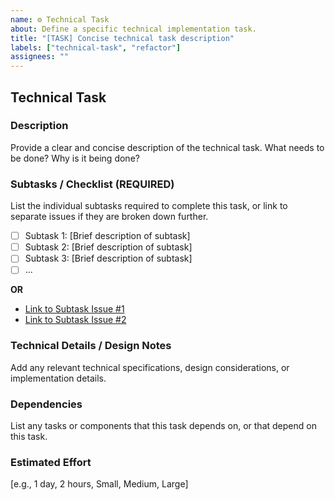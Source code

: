 ```yaml
---
name: ⚙️ Technical Task
about: Define a specific technical implementation task.
title: "[TASK] Concise technical task description"
labels: ["technical-task", "refactor"]
assignees: ""
---
```


## Technical Task

### Description

Provide a clear and concise description of the technical task. What needs to be done? Why is it being done?

### Subtasks / Checklist (REQUIRED)

List the individual subtasks required to complete this task, or link to separate issues if they are broken down further.

-   [ ] Subtask 1: [Brief description of subtask]
-   [ ] Subtask 2: [Brief description of subtask]
-   [ ] Subtask 3: [Brief description of subtask]
-   [ ] ...

**OR**

* [Link to Subtask Issue #1](https://your-repo-link/issues/X)
* [Link to Subtask Issue #2](https://your-repo-link/issues/Y)

### Technical Details / Design Notes

Add any relevant technical specifications, design considerations, or implementation details.

### Dependencies

List any tasks or components that this task depends on, or that depend on this task.

### Estimated Effort

[e.g., 1 day, 2 hours, Small, Medium, Large]